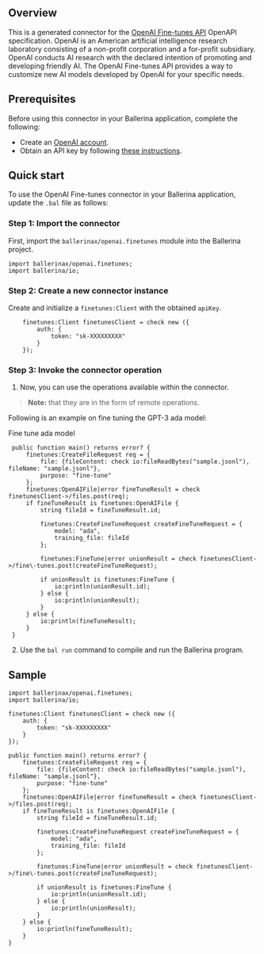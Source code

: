 
## Overview

This is a generated connector for the [OpenAI Fine-tunes API](https://beta.openai.com/docs/api-reference/fine-tunes) OpenAPI specification. OpenAI is an American artificial intelligence research laboratory consisting of a non-profit corporation and a for-profit subsidiary. OpenAI conducts AI research with the declared intention of promoting and developing friendly AI. The OpenAI Fine-tunes API provides a way to customize new AI models developed by OpenAI for your specific needs.

## Prerequisites

Before using this connector in your Ballerina application, complete the following:

* Create an [OpenAI account](https://beta.openai.com/signup/).
* Obtain an API key by following [these instructions](https://platform.openai.com/docs/api-reference/authentication).

## Quick start

To use the OpenAI Fine-tunes connector in your Ballerina application, update the `.bal` file as follows:

### Step 1: Import the connector
First, import the `ballerinax/openai.finetunes` module into the Ballerina project.

```ballerina
import ballerinax/openai.finetunes;
import ballerina/io;
```

### Step 2: Create a new connector instance
Create and initialize a `finetunes:Client` with the  obtained `apiKey`.
```ballerina
    finetunes:Client finetunesClient = check new ({
        auth: {
            token: "sk-XXXXXXXXX"
        }
    });
```

### Step 3: Invoke the connector operation
1. Now, you can use the operations available within the connector. 

 >**Note:** that they are in the form of remote operations.

   Following is an example on fine tuning the GPT-3 ada model:

   Fine tune ada model

   ```ballerina
    public function main() returns error? {
        finetunes:CreateFileRequest req = {
            file: {fileContent: check io:fileReadBytes("sample.jsonl"), fileName: "sample.jsonl"},
            purpose: "fine-tune"
        };
        finetunes:OpenAIFile|error fineTuneResult = check finetunesClient->/files.post(req);
        if fineTuneResult is finetunes:OpenAIFile {
            string fileId = fineTuneResult.id;

            finetunes:CreateFineTuneRequest createFineTuneRequest = {
                model: "ada",
                training_file: fileId
            };

            finetunes:FineTune|error unionResult = check finetunesClient->/fine\-tunes.post(createFineTuneRequest);

            if unionResult is finetunes:FineTune {
                io:println(unionResult.id);
            } else {
                io:println(unionResult);
            }
        } else {
            io:println(fineTuneResult);
        }
    }
   ``` 
2. Use the `bal run` command to compile and run the Ballerina program.

## Sample

```ballerina
import ballerinax/openai.finetunes;
import ballerina/io;

finetunes:Client finetunesClient = check new ({
    auth: {
        token: "sk-XXXXXXXXX"
    }
});

public function main() returns error? {
    finetunes:CreateFileRequest req = {
        file: {fileContent: check io:fileReadBytes("sample.jsonl"), fileName: "sample.jsonl"},
        purpose: "fine-tune"
    };
    finetunes:OpenAIFile|error fineTuneResult = check finetunesClient->/files.post(req);
    if fineTuneResult is finetunes:OpenAIFile {
        string fileId = fineTuneResult.id;

        finetunes:CreateFineTuneRequest createFineTuneRequest = {
            model: "ada",
            training_file: fileId
        };

        finetunes:FineTune|error unionResult = check finetunesClient->/fine\-tunes.post(createFineTuneRequest);

        if unionResult is finetunes:FineTune {
            io:println(unionResult.id);
        } else {
            io:println(unionResult);
        }
    } else {
        io:println(fineTuneResult);
    }
}
```